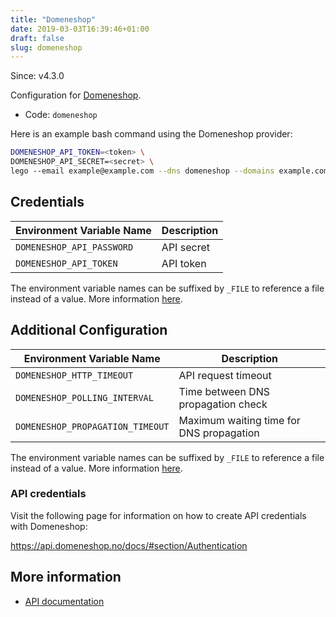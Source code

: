 ```yaml
---
title: "Domeneshop"
date: 2019-03-03T16:39:46+01:00
draft: false
slug: domeneshop
---
```


<!-- THIS DOCUMENTATION IS AUTO-GENERATED. PLEASE DO NOT EDIT. -->
<!-- providers/dns/domeneshop/domeneshop.toml -->
<!-- THIS DOCUMENTATION IS AUTO-GENERATED. PLEASE DO NOT EDIT. -->

Since: v4.3.0

Configuration for [Domeneshop](https://domene.shop).


<!--more-->

- Code: `domeneshop`

Here is an example bash command using the Domeneshop provider:

```bash
DOMENESHOP_API_TOKEN=<token> \
DOMENESHOP_API_SECRET=<secret> \
lego --email example@example.com --dns domeneshop --domains example.com run
```




## Credentials

| Environment Variable Name | Description |
|-----------------------|-------------|
| `DOMENESHOP_API_PASSWORD` | API secret |
| `DOMENESHOP_API_TOKEN` | API token |

The environment variable names can be suffixed by `_FILE` to reference a file instead of a value.
More information [here](/lego/dns/#configuration-and-credentials).


## Additional Configuration

| Environment Variable Name | Description |
|--------------------------------|-------------|
| `DOMENESHOP_HTTP_TIMEOUT` | API request timeout |
| `DOMENESHOP_POLLING_INTERVAL` | Time between DNS propagation check |
| `DOMENESHOP_PROPAGATION_TIMEOUT` | Maximum waiting time for DNS propagation |

The environment variable names can be suffixed by `_FILE` to reference a file instead of a value.
More information [here](/lego/dns/#configuration-and-credentials).

### API credentials

Visit the following page for information on how to create API credentials with Domeneshop:

  https://api.domeneshop.no/docs/#section/Authentication



## More information

- [API documentation](https://api.domeneshop.no/docs)

<!-- THIS DOCUMENTATION IS AUTO-GENERATED. PLEASE DO NOT EDIT. -->
<!-- providers/dns/domeneshop/domeneshop.toml -->
<!-- THIS DOCUMENTATION IS AUTO-GENERATED. PLEASE DO NOT EDIT. -->
